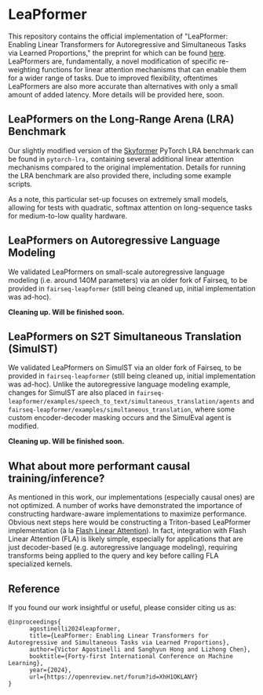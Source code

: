 # LeaPformer
This repository contains the official implementation of "LeaPformer: Enabling Linear Transformers for Autoregressive and Simultaneous Tasks via Learned Proportions," the preprint for which can be found [here](https://arxiv.org/abs/2405.13046). LeaPformers are, fundamentally, a novel modification of specific re-weighting functions for linear attention mechanisms that can enable them for a wider range of tasks. Due to improved flexibility, oftentimes LeaPformers are also more accurate than alternatives with only a small amount of added latency. More details will be provided here, soon.

## LeaPformers on the Long-Range Arena (LRA) Benchmark

Our slightly modified version of the [Skyformer](https://arxiv.org/abs/2111.00035) PyTorch LRA benchmark can be found in `pytorch-lra,` containing several additional linear attention mechanisms compared to the original implementation. Details for running the LRA benchmark are also provided there, including some example scripts.

As a note, this particular set-up focuses on extremely small models, allowing for tests with quadratic, softmax attention on long-sequence tasks for medium-to-low quality hardware. 

## LeaPformers on Autoregressive Language Modeling

We validated LeaPformers on small-scale autoregressive language modeling (i.e. around 140M parameters) via an older fork of Fairseq, to be provided in `fairseq-leapformer` (still being cleaned up, initial implementation was ad-hoc). 

**Cleaning up. Will be finished soon.**

## LeaPformers on S2T Simultaneous Translation (SimulST)

We validated LeaPformers on SimulST via an older fork of Fairseq, to be provided in `fairseq-leapformer` (still being cleaned up, initial implementation was ad-hoc). Unlike the autoregressive language modeling example, changes for SimulST are also placed in `fairseq-leapformer/examples/speech_to_text/simultaneous_translation/agents` and `fairseq-leapformer/examples/simultaneous_translation`, where some custom encoder-decoder masking occurs and the SimulEval agent is modified.

**Cleaning up. Will be finished soon.**

## What about more performant causal training/inference?

As mentioned in this work, our implementations (especially causal ones) are not optimized. A number of works have demonstrated the importance of constructing hardware-aware implementations to maximize performance. Obvious next steps here would be constructing a Triton-based LeaPformer implementation (à la [Flash Linear Attention](https://github.com/sustcsonglin/flash-linear-attention)). In fact, integration with Flash Linear Attention (FLA) is likely simple, especially for applications that are just decoder-based (e.g. autoregressive language modeling), requiring transforms being applied to the query and key before calling FLA specialized kernels.

## Reference

If you found our work insightful or useful, please consider citing us as:

```
@inproceedings{
      agostinelli2024leapformer,
      title={LeaPformer: Enabling Linear Transformers for Autoregressive and Simultaneous Tasks via Learned Proportions},
      author={Victor Agostinelli and Sanghyun Hong and Lizhong Chen},
      booktitle={Forty-first International Conference on Machine Learning},
      year={2024},
      url={https://openreview.net/forum?id=XhH1OKLANY}
}
```
